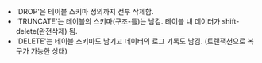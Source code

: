 - 'DROP'은 테이블 스키마 정의까지 전부 삭제함.
- 'TRUNCATE'는 테이블의 스키마(구조-틀)는 남김. 테이블 내 데이터가 shift-delete(완전삭제) 됨.
- 'DELETE'는 테이블 스키마도 남기고 데이터의 로그 기록도 남김. (트랜잭션으로 복구가 가능한 상태)
